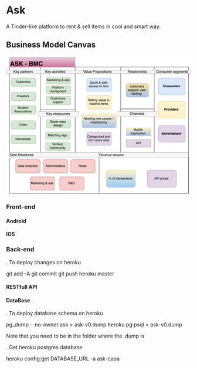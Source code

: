 # Ask
A Tinder-like platform to rent & sell items in cool and smart way.

## Business Model Canvas


![alt text](https://github.com/AlexisDrch/Ask/blob/master/CS8803-BMC-ASK.png)


### Front-end

#### Android 

#### IOS 

### Back-end

. To deploy changes on heroku

git add -A
git commit
git push heroku master

#### RESTfull API

#### DataBase 

. To deploy database schema on heroku

pg_dump --no-owner ask > ask-v0.dump
heroku pg:psql < ask-v0.dump

Note that you need to be in the folder where the .dump is

. Get heroku postgres database

heroku config:get DATABASE_URL -a ask-capa


